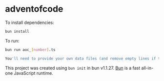 # adventofcode

To install dependencies:

```bash
bun install
```

To run:

```bash
bun run aoc_[number].ts

You'll need to provide your own data files (and remove empty lines if they fail) ;)
```

This project was created using `bun init` in bun v1.1.27. [Bun](https://bun.sh) is a fast all-in-one JavaScript runtime.
